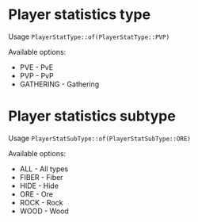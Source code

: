 # Player statistics type

Usage ```PlayerStatType::of(PlayerStatType::PVP)```

Available options:
* PVE - PvE
* PVP - PvP
* GATHERING - Gathering
 
# Player statistics subtype
 
Usage ```PlayerStatSubType::of(PlayerStatSubType::ORE)```

Available options:
* ALL - All types
* FIBER - Fiber
* HIDE - Hide
* ORE - Ore
* ROCK - Rock
* WOOD - Wood